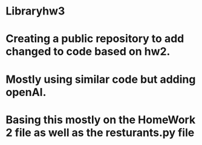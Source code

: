 # Libraryhw3
# Creating a public repository to add changed to code based on hw2.
# Mostly using similar code but adding openAI.
# Basing this mostly on the HomeWork 2 file as well as the resturants.py file